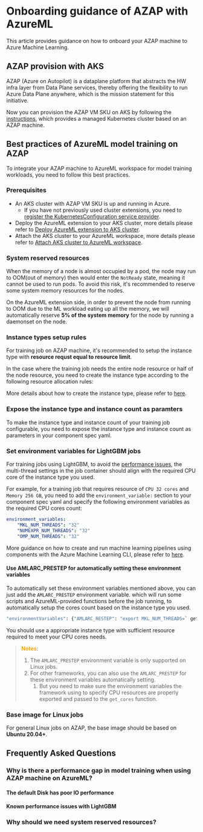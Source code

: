 # Onboarding guidance of AZAP with AzureML

This article provides guidance on how to onboard your AZAP machine to Azure Machine Learning.

## AZAP provision with AKS

AZAP (Azure on Autopilot) is a dataplane platform that abstracts the HW infra layer from Data Plane services, thereby offering the flexibility to run Azure Data Plane anywhere, which is the mission statement for this initiative.

Now you can provision the AZAP VM SKU on AKS by following the [instructions](https://learn.microsoft.com/en-us/azure/aks/tutorial-kubernetes-deploy-cluster?tabs=azure-cli#create-a-kubernetes-cluster), which provides a managed Kubernetes cluster based on an AZAP machine.

## Best practices of AzureML model training on AZAP

To integrate your AZAP machine to AzureML workspace for model training workloads, you need to follow this best practices.

### Prerequisites

* An AKS cluster with AZAP VM SKU is up and running in Azure.
    * If you have not previously used cluster extensions, you need to [register the KubernetesConfiguration service provider](https://learn.microsoft.com/en-us/azure/aks/dapr#register-the-kubernetesconfiguration-service-provider).
* Deploy the AzureML extension to your AKS cluster, more details please refer to [Deploy AzureML extension to AKS cluster](https://learn.microsoft.com/en-us/azure/machine-learning/how-to-deploy-kubernetes-extension).
* Attach the AKS cluster to your AzureML workspace, more details please refer to [Attach AKS cluster to AzureML workspace](https://learn.microsoft.com/en-us/azure/machine-learning/how-to-attach-kubernetes-to-workspace).

### System reserved resources

When the memory of a node is almost occupied by a pod, the node may run to OOM(out of memory) then would enter the `NotReady` state, meaning it cannot be used to run pods. To avoid this risk, it's recommended to reserve some system memory resources for the nodes. 

On the AzureML extension side, in order to prevent the node from running to OOM due to the ML workload eating up all the memory, we will automatically reserve **5% of the system memory** for the node by running a daemonset on the node. 

### Instance types setup rules

For training job on AZAP machine, it's recommended to setup the instance type with **resource requst equal to resource limit**.

In the case where the training job needs the entire node resource or half of the node resource, you need to create the instance type according to the following resource allocation rules:

More details about how to create the instance type, please refer to [here](https://learn.microsoft.com/en-us/azure/machine-learning/how-to-manage-kubernetes-instance-types).

### Expose the instance type and instance count as paramters

To make the instance type and instance count of your training job configurable, you need to expose the instance type and instance count as parameters in your component spec yaml.

### Set environment variables for LightGBM jobs

For training jobs using LightGBM, to avoid the [performance issues](#whats-the-performance-issues-with-lightgbm), the multi-thread settings in the job container should align with the required CPU core of the instance type you used. 

For example, for a training job that requires resource of `CPU 32 cores` and `Memory 256 GB`, you need to add the `environment_variable:` section to your component spec yaml and specify the following environment variables as the required CPU cores count:

```yaml
environment_variables:
    "MKL_NUM_THREADS": "32"            
    "NUMEXPR_NUM_THREADS": "32"            
    "OMP_NUM_THREADS": "32"
```

More guidance on how to create and run machine learning pipelines using components with the Azure Machine Learning CLI, please refer to [here](https://learn.microsoft.com/en-us/azure/machine-learning/how-to-create-component-pipelines-cli).

#### Use AMLARC_PRESTEP for automatically setting these environment variables

To automatically set these environment variables mentioned above, you can just add the `AMLARC_PRESTEP` environment variable.
which will run some scripts and AzureML-provided functions before the job running, to automatically setup the cores count based on the instance type you used.

```bash
"environmentVariables": {"AMLARC_RESTEP": "export MKL_NUM_THREADS=` get_cores ` NUMEXPR_NUM_THREADS=` get_cores ` OMP_NUM_THREADS=` get_cores `"}
```

You should use a appropriate instance type with sufficient resource required to meet your CPU cores needs.

> **<span style="color:orange">Notes**:</span> 
> 1. The `AMLARC_PRESTEP` environment variable is only supported on Linux jobs.
> 1. For other frameworks, you can also use the `AMLARC_PRESTEP` for these environment variables automatically setting. 
>    1. But you need to make sure the environment variables the framework using to specify CPU resources are properly exported and passed to the `get_cores` function.

### Base image for Linux jobs

For general Linux jobs on AZAP, the base image should be based on **Ubuntu 20.04+**.

## Frequently Asked Questions

### Why is there a performance gap in model training when using AZAP machine on AzureML?

#### The default Disk has poor IO performance

#### Known performance issues with LightGBM

### Why should we need system reserved resources?
